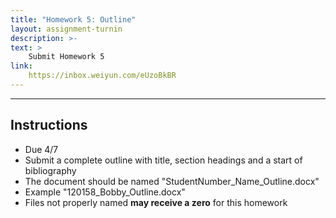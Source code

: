 ```yaml
---
title: "Homework 5: Outline"
layout: assignment-turnin
description: >-
text: >
    Submit Homework 5
link: 
    https://inbox.weiyun.com/eUzoBkBR
---
```

---
## Instructions
- Due 4/7
- Submit a complete outline with title, section headings and a start of bibliography
- The document should be named "StudentNumber_Name_Outline.docx"
- Example "120158_Bobby_Outline.docx"
- Files not properly named **may receive a zero** for this homework